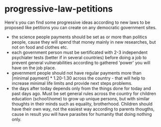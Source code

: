 # progressive-law-petitions
Here's you can find some progressive ideas according to new laws to be proposed like petitions you can create on any democratic government sites.

- the science people payments should be set as or more than politics people, cause they will spend that money mainly in new researches, but not on food and clothes etc.
- each government person must be sertificated with 2-3 independent psychiater tests (better if in several countries) before doing a job to prevent general vulnerabilities according to gathered 'power' you will have on the job place.
- gevernment people should not have regular payments more than [minimal payment] * 1.20-1.30 across the country - that will help to increase minimal life limits and provide next steps problems.
- the days after today depends only from the things done for today and past days ago. Must be set general rules across the country for children education (school\home) to grow up unique persons, but with similar thoughts in their minds such as equality, brotherhood. Children should have their own way, not the easiest way according to parents thougths, cause in result you will have parasites for humanity that doing nothing only.
